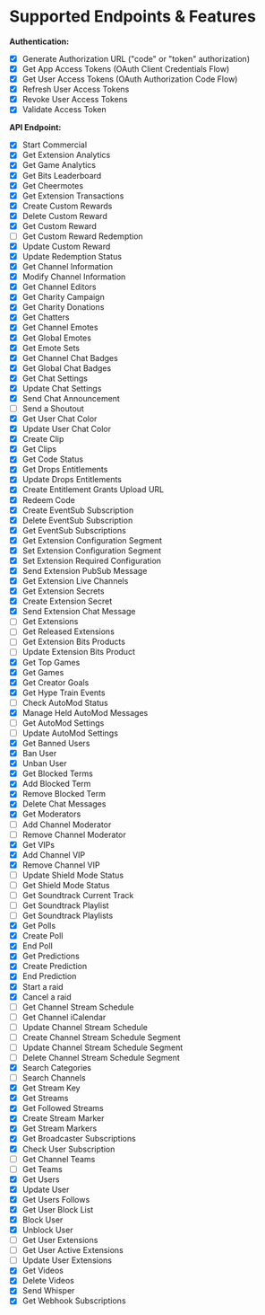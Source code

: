 # Supported Endpoints & Features

**Authentication:**

- [x] Generate Authorization URL ("code" or "token" authorization)
- [x] Get App Access Tokens (OAuth Client Credentials Flow)
- [x] Get User Access Tokens (OAuth Authorization Code Flow)
- [x] Refresh User Access Tokens
- [x] Revoke User Access Tokens
- [x] Validate Access Token

**API Endpoint:**

- [x] Start Commercial
- [x] Get Extension Analytics
- [x] Get Game Analytics
- [x] Get Bits Leaderboard
- [x] Get Cheermotes
- [x] Get Extension Transactions
- [x] Create Custom Rewards
- [x] Delete Custom Reward
- [x] Get Custom Reward
- [ ] Get Custom Reward Redemption
- [x] Update Custom Reward
- [x] Update Redemption Status
- [x] Get Channel Information
- [x] Modify Channel Information
- [x] Get Channel Editors
- [x] Get Charity Campaign
- [x] Get Charity Donations
- [x] Get Chatters
- [x] Get Channel Emotes
- [x] Get Global Emotes
- [x] Get Emote Sets
- [x] Get Channel Chat Badges
- [x] Get Global Chat Badges
- [x] Get Chat Settings
- [x] Update Chat Settings
- [x] Send Chat Announcement
- [ ] Send a Shoutout
- [x] Get User Chat Color
- [x] Update User Chat Color
- [x] Create Clip
- [x] Get Clips
- [x] Get Code Status
- [x] Get Drops Entitlements
- [x] Update Drops Entitlements
- [x] Create Entitlement Grants Upload URL
- [x] Redeem Code
- [x] Create EventSub Subscription
- [x] Delete EventSub Subscription
- [x] Get EventSub Subscriptions
- [x] Get Extension Configuration Segment
- [x] Set Extension Configuration Segment
- [x] Set Extension Required Configuration
- [x] Send Extension PubSub Message
- [x] Get Extension Live Channels
- [x] Get Extension Secrets
- [x] Create Extension Secret
- [x] Send Extension Chat Message
- [ ] Get Extensions
- [ ] Get Released Extensions
- [ ] Get Extension Bits Products
- [ ] Update Extension Bits Product
- [x] Get Top Games
- [x] Get Games
- [x] Get Creator Goals
- [x] Get Hype Train Events
- [ ] Check AutoMod Status
- [x] Manage Held AutoMod Messages
- [ ] Get AutoMod Settings
- [ ] Update AutoMod Settings
- [x] Get Banned Users
- [x] Ban User
- [x] Unban User
- [x] Get Blocked Terms
- [x] Add Blocked Term
- [x] Remove Blocked Term
- [x] Delete Chat Messages
- [x] Get Moderators
- [ ] Add Channel Moderator
- [ ] Remove Channel Moderator
- [x] Get VIPs
- [x] Add Channel VIP
- [x] Remove Channel VIP
- [ ] Update Shield Mode Status
- [ ] Get Shield Mode Status
- [ ] Get Soundtrack Current Track
- [ ] Get Soundtrack Playlist
- [ ] Get Soundtrack Playlists
- [x] Get Polls
- [x] Create Poll
- [x] End Poll
- [x] Get Predictions
- [x] Create Prediction
- [x] End Prediction
- [x] Start a raid
- [x] Cancel a raid
- [ ] Get Channel Stream Schedule
- [ ] Get Channel iCalendar
- [ ] Update Channel Stream Schedule
- [ ] Create Channel Stream Schedule Segment
- [ ] Update Channel Stream Schedule Segment
- [ ] Delete Channel Stream Schedule Segment
- [x] Search Categories
- [ ] Search Channels
- [x] Get Stream Key
- [x] Get Streams
- [x] Get Followed Streams
- [x] Create Stream Marker
- [x] Get Stream Markers
- [x] Get Broadcaster Subscriptions
- [x] Check User Subscription
- [ ] Get Channel Teams
- [ ] Get Teams
- [x] Get Users
- [x] Update User
- [x] Get Users Follows
- [x] Get User Block List
- [x] Block User
- [x] Unblock User
- [ ] Get User Extensions
- [ ] Get User Active Extensions
- [ ] Update User Extensions
- [x] Get Videos
- [x] Delete Videos
- [x] Send Whisper
- [x] Get Webhook Subscriptions
